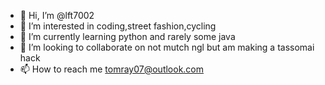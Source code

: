 - 👋 Hi, I’m @lft7002
- 👀 I’m interested in coding,street fashion,cycling 
- 🌱 I’m currently learning python and rarely some java
- 💞️ I’m looking to collaborate on not mutch ngl but am making a tassomai hack
- 📫 How to reach me tomray07@outlook.com

<!---
lft7002/lft7002 is a ✨ special ✨ repository because its `README.md` (this file) appears on your GitHub profile.
You can click the Preview link to take a look at your changes.
--->
